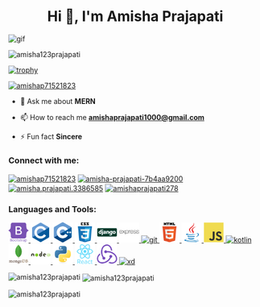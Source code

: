 <h1 align="center">Hi 👋, I'm Amisha Prajapati</h1>
<img src="https://cdn.dribbble.com/users/1059583/screenshots/4171367/coding-freak.gif" alt="gif">

<p align="left"> <img src="https://komarev.com/ghpvc/?username=amisha123prajapati&label=Profile%20views&color=0e75b6&style=flat" alt="amisha123prajapati" /> </p>


[![trophy](https://github-profile-trophy.vercel.app/?username=amisha123prajapati&theme=onedark)](https://github.com/amisha123prajapati/amisha123prajapati)

<p align="left"> <a href="https://twitter.com/amishap71521823" target="blank"><img src="https://img.shields.io/twitter/follow/amishap71521823?logo=twitter&style=for-the-badge" alt="amishap71521823" /></a> </p>

- 💬 Ask me about **MERN**

- 📫 How to reach me **amishaprajapati1000@gmail.com**

- ⚡ Fun fact **Sincere**

<h3 align="left">Connect with me:</h3>
<p align="left">
<a href="https://twitter.com/amishap71521823" target="blank"><img align="center" src="https://raw.githubusercontent.com/rahuldkjain/github-profile-readme-generator/master/src/images/icons/Social/twitter.svg" alt="amishap71521823" height="30" width="40" /></a>
<a href="https://linkedin.com/in/amisha-prajapati-7b4aa9200" target="blank"><img align="center" src="https://raw.githubusercontent.com/rahuldkjain/github-profile-readme-generator/master/src/images/icons/Social/linked-in-alt.svg" alt="amisha-prajapati-7b4aa9200" height="30" width="40" /></a>
<a href="https://fb.com/amisha.prajapati.3386585" target="blank"><img align="center" src="https://raw.githubusercontent.com/rahuldkjain/github-profile-readme-generator/master/src/images/icons/Social/facebook.svg" alt="amisha.prajapati.3386585" height="30" width="40" /></a>
<a href="https://instagram.com/amishaprajapati278" target="blank"><img align="center" src="https://raw.githubusercontent.com/rahuldkjain/github-profile-readme-generator/master/src/images/icons/Social/instagram.svg" alt="amishaprajapati278" height="30" width="40" /></a>
</p>

<h3 align="left">Languages and Tools:</h3>
<p align="left"> <a href="https://getbootstrap.com" target="_blank" rel="noreferrer"> <img src="https://raw.githubusercontent.com/devicons/devicon/master/icons/bootstrap/bootstrap-plain-wordmark.svg" alt="bootstrap" width="40" height="40"/> </a> <a href="https://www.cprogramming.com/" target="_blank" rel="noreferrer"> <img src="https://raw.githubusercontent.com/devicons/devicon/master/icons/c/c-original.svg" alt="c" width="40" height="40"/> </a> <a href="https://www.w3schools.com/cpp/" target="_blank" rel="noreferrer"> <img src="https://raw.githubusercontent.com/devicons/devicon/master/icons/cplusplus/cplusplus-original.svg" alt="cplusplus" width="40" height="40"/> </a> <a href="https://www.w3schools.com/css/" target="_blank" rel="noreferrer"> <img src="https://raw.githubusercontent.com/devicons/devicon/master/icons/css3/css3-original-wordmark.svg" alt="css3" width="40" height="40"/> </a> <a href="https://www.djangoproject.com/" target="_blank" rel="noreferrer"> <img src="https://raw.githubusercontent.com/devicons/devicon/master/icons/django/django-original.svg" alt="django" width="40" height="40"/> </a> <a href="https://expressjs.com" target="_blank" rel="noreferrer"> <img src="https://raw.githubusercontent.com/devicons/devicon/master/icons/express/express-original-wordmark.svg" alt="express" width="40" height="40"/> </a> <a href="https://git-scm.com/" target="_blank" rel="noreferrer"> <img src="https://www.vectorlogo.zone/logos/git-scm/git-scm-icon.svg" alt="git" width="40" height="40"/> </a> <a href="https://www.w3.org/html/" target="_blank" rel="noreferrer"> <img src="https://raw.githubusercontent.com/devicons/devicon/master/icons/html5/html5-original-wordmark.svg" alt="html5" width="40" height="40"/> </a> <a href="https://www.java.com" target="_blank" rel="noreferrer"> <img src="https://raw.githubusercontent.com/devicons/devicon/master/icons/java/java-original.svg" alt="java" width="40" height="40"/> </a> <a href="https://developer.mozilla.org/en-US/docs/Web/JavaScript" target="_blank" rel="noreferrer"> <img src="https://raw.githubusercontent.com/devicons/devicon/master/icons/javascript/javascript-original.svg" alt="javascript" width="40" height="40"/> </a> <a href="https://kotlinlang.org" target="_blank" rel="noreferrer"> <img src="https://www.vectorlogo.zone/logos/kotlinlang/kotlinlang-icon.svg" alt="kotlin" width="40" height="40"/> </a> <a href="https://www.mongodb.com/" target="_blank" rel="noreferrer"> <img src="https://raw.githubusercontent.com/devicons/devicon/master/icons/mongodb/mongodb-original-wordmark.svg" alt="mongodb" width="40" height="40"/> </a> <a href="https://nodejs.org" target="_blank" rel="noreferrer"> <img src="https://raw.githubusercontent.com/devicons/devicon/master/icons/nodejs/nodejs-original-wordmark.svg" alt="nodejs" width="40" height="40"/> </a> <a href="https://www.python.org" target="_blank" rel="noreferrer"> <img src="https://raw.githubusercontent.com/devicons/devicon/master/icons/python/python-original.svg" alt="python" width="40" height="40"/> </a> <a href="https://reactjs.org/" target="_blank" rel="noreferrer"> <img src="https://raw.githubusercontent.com/devicons/devicon/master/icons/react/react-original-wordmark.svg" alt="react" width="40" height="40"/> </a> <a href="https://redux.js.org" target="_blank" rel="noreferrer"> <img src="https://raw.githubusercontent.com/devicons/devicon/master/icons/redux/redux-original.svg" alt="redux" width="40" height="40"/> </a> <a href="https://www.adobe.com/products/xd.html" target="_blank" rel="noreferrer"> <img src="https://cdn.worldvectorlogo.com/logos/adobe-xd.svg" alt="xd" width="40" height="40"/> </a> </p>

<p><img align="left" src="https://github-readme-stats.vercel.app/api/top-langs?username=amisha123prajapati&show_icons=true&locale=en&layout=compact" alt="amisha123prajapati" /></p>

<p>&nbsp;<img align="center" src="https://github-readme-stats.vercel.app/api?username=amisha123prajapati&show_icons=true&locale=en" alt="amisha123prajapati" /></p>

<p><img align="center" src="https://github-readme-streak-stats.herokuapp.com/?user=amisha123prajapati&" alt="amisha123prajapati" /></p>

